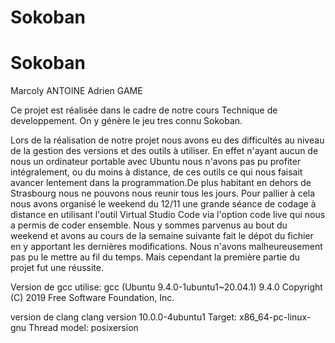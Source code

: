 # Sokoban
# Sokoban
Marcoly ANTOINE
Adrien GAME


Ce projet est réalisée dans le cadre de notre cours Technique de developpement. On y génère le jeu tres connu Sokoban.

Lors de la réalisation de notre projet nous avons eu des difficultés au niveau de la gestion des versions et des outils à utiliser. En effet n'ayant aucun de nous un ordinateur portable avec Ubuntu nous n'avons pas pu profiter intégralement, ou du moins à distance, de ces outils ce qui nous faisait avancer lentement dans la programmation.De plus habitant en dehors de Strasbourg nous ne pouvons nous reunir tous les jours. Pour pallier à cela nous avons organisé le weekend du 12/11 une grande séance de codage à distance en utilisant l'outil Virtual Studio Code via l'option code live qui nous a permis de coder ensemble. 
Nous y sommes parvenus au bout du weekend et avons au cours de la semaine suivante fait le dépot du fichier en y apportant les dernières modifications. Nous n'avons malheureusement pas pu le mettre au fil du temps.
Mais cependant la première partie du projet fut une réussite.

Version de gcc utilise:
gcc (Ubuntu 9.4.0-1ubuntu1~20.04.1) 9.4.0
Copyright (C) 2019 Free Software Foundation, Inc.


version de clang
clang version 10.0.0-4ubuntu1 
Target: x86_64-pc-linux-gnu
Thread model: posixersion 
